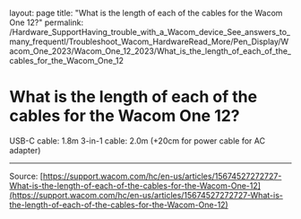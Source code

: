 layout: page
title: "What is the length of each of the cables for the Wacom One 12?"
permalink: /Hardware_SupportHaving_trouble_with_a_Wacom_device_See_answers_to_many_frequentl/Troubleshoot_Wacom_HardwareRead_More/Pen_Display/Wacom_One_2023/Wacom_One_12_2023/What_is_the_length_of_each_of_the_cables_for_the_Wacom_One_12

# What is the length of each of the cables for the Wacom One 12?

USB-C cable: 1.8m
3-in-1 cable: 2.0m (+20cm for power cable for AC adapter)

---
Source: [https://support.wacom.com/hc/en-us/articles/15674527272727-What-is-the-length-of-each-of-the-cables-for-the-Wacom-One-12](https://support.wacom.com/hc/en-us/articles/15674527272727-What-is-the-length-of-each-of-the-cables-for-the-Wacom-One-12)
